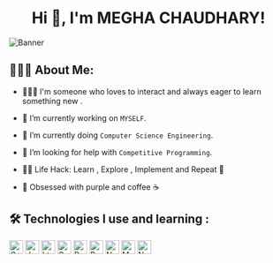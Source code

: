 
<!---
Megha296/Megha296 is a ✨ special ✨ repository because its `README.md` (this file) appears on your GitHub profile.
You can click the Preview link to take a look at your changes.
--->

<h1 align="center">Hi 👋, I'm MEGHA CHAUDHARY!</h1> 

![Banner](https://github.com/Megha296/Megha296/assets/98030471/9096e755-1354-4c43-aefe-d55c5d96fdc2)


## 👨🏻‍💻 About Me:


- 🙋🏻‍♀️ I'm someone who loves to interact and always eager to learn something new .

- 🔭 I’m currently working on `MYSELF`.

- 🌱 I’m currently doing `Computer Science Engineering`.

- 🤔 I’m looking for help with `Competitive Programming`.

- 👨‍💻 Life Hack: Learn , Explore , Implement and Repeat :tada:

- 💜 Obsessed with purple and coffee ☕

## 🛠️ Technologies I use and learning :

<p>
<img alt="C++" src="https://img.shields.io/badge/C%2B%2B-00599C?style=for-the-badge&logo=c%2B%2B&logoColor=white" height="25px"/>
<img alt="Javascript" src="https://img.shields.io/badge/JavaScript-323330?style=for-the-badge&logo=javascript&logoColor=F7DF1E"  height="25px"/>
<img alt="html5" src="https://img.shields.io/badge/HTML5-E34F26?style=for-the-badge&logo=html5&logoColor=white" height="25px"/>
<img alt="Css3" src="https://img.shields.io/badge/CSS3-1572B6?style=for-the-badge&logo=css3&logoColor=white" height="25px"/>
<img alt="Python" src="https://img.shields.io/badge/Python-14354C?style=for-the-badge&logo=python&logoColor=white" height="25px"/> 
<img alt="React" src="https://img.shields.io/badge/React-20232A?style=for-the-badge&logo=react&logoColor=61DAFB" height="25px"/>
<img alt="NextJs" src="https://img.shields.io/badge/Next-black?style=for-the-badge&logo=next.js&logoColor=white" height="25px"/>
<img alt="MongoDB" src="https://img.shields.io/badge/-MongoDB-13aa52?style=flat-square&logo=mongodb&logoColor=white"  height="25px"/>
<img alt="Nodejs" src="https://img.shields.io/badge/-Nodejs-43853d?style=flat-square&logo=Node.js&logoColor=white"  height="25px"/>

</p>


